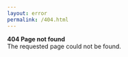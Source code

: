 ```yaml
---
layout: error
permalink: /404.html
---
```


**404 Page not found** \
The requested page could not be found.
